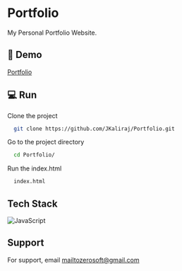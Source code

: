 
# Portfolio

My Personal Portfolio Website.


## 🚀 Demo

[Portfolio](https://krdeveloper.web.app/)
## 💻 Run

Clone the project

```bash
  git clone https://github.com/JKaliraj/Portfolio.git
```

Go to the project directory

```bash
  cd Portfolio/
```

Run the index.html

```bash
  index.html
```


## Tech Stack
![JavaScript](https://img.shields.io/badge/javascript-%23323330.svg?style=for-the-badge&logo=javascript&logoColor=%23F7DF1E)



## Support

For support, email mailtozerosoft@gmail.com

